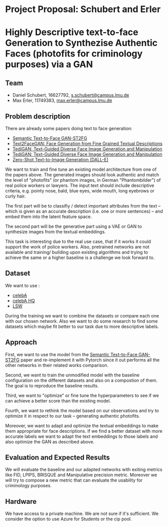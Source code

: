 # Project Proposal: Schubert and Erler

# Highly Descriptive text-to-face Generation to Synthezise Authentic Faces (photofits for criminology purposes) via a GAN

## Team

- Daniel Schubert, 16627792, s.schubert@campus.lmu.de
- Max Erler, 11749383, max.erler@campus.lmu.de

## Problem description

There are already some papers doing text to face generation:

- [Semantic Text-to-Face GAN-ST2FG](https://arxiv.org/pdf/2107.10756.pdf)
- [Text2FaceGAN: Face Generation from Fine Grained Textual Descriptions](https://arxiv.org/pdf/1911.11378.pdf)
- [TediGAN: Text-Guided Diverse Face Image Generation and Manipulation](https://openaccess.thecvf.com/content/CVPR2021/papers/Xia_TediGAN_Text-Guided_Diverse_Face_Image_Generation_and_Manipulation_CVPR_2021_paper.pdf)
- [TediGAN: Text-Guided Diverse Face Image Generation and Manipulation](https://ieeexplore.ieee.org/stamp/stamp.jsp?tp=&arnumber=9163356)
- [Zero-Shot Text-to-Image Generation (DALL-E)](https://arxiv.org/abs/2102.12092)

We want to train and fine tune an existing model architecture from one of the papers above. The generated images should look authentic and match the level of "photofits" (or phantom images, in German "Phantombilder") of real police workers or lawyers. The input text should include descriptive criteria, e.g. pointy nose, bald, blue eyes, wide mouth, long eyebrows or curly hair.

The first part will be to classifiy / detect important attributes from the text – which is given as an accurate description (i.e. one or more sentences) – and embed them into the latent feature space.

The second part will be the generative part using a VAE or GAN to synthesize images from the textual embeddings.

This task is interesting due to the real use case, that if it works it could support the work of police workers. Also, pretrained networks are not available and training/ building upon existing algorithms and trying to achieve the same or a higher baseline is a challenge we look forward to.

## Dataset

We want to use :

- [celebA](https://mmlab.ie.cuhk.edu.hk/projects/CelebA.html)
- [celebA HQ](http://mmlab.ie.cuhk.edu.hk/projects/CelebA/CelebAMask_HQ.html#:~:text=CelebAMask%2DHQ%20is%20a%20large,facial%20attributes%20corresponding%20to%20CelebA.)
- [LSW](http://vis-www.cs.umass.edu/lfw/)

During the training we want to combine the datasets or compare each one with our chosen network. Also we want to do some research to find some datasets which maybe fit better to our task due to more descriptive labels.

## Approach

First, we want to use the model from the [Semantic Text-to-Face GAN-ST2FG](https://arxiv.org/pdf/2107.10756.pdf) paper and re-implement it with Pytorch since it out performs all the other networks in their related works comparison. 

Second, we want to train the unmodified model with the baseline configuration on the different datasets and also on a compostion of them. The goal is to reproduce the baseline results.

Third, we want to "optimize" or fine tune the hyperparameters to see if we can achieve a better score than the existing model.

Fourth, we want to rethink the model based on our observations and try to optimize it in respect to our task – generating authentic photofits.

Moreover, we want to adapt and optimize the textual embeddings to make them appropriate for face descriptions. If we find a better dataset with more accurate labels we want to adapt the text embeddings to those labels and also optimize the GAN as described above.

## Evaluation and Expected Results

We will evaluate the baseline and our adapted networks with exiting metrics like FID, LPIPS, BRISQUE and Manipulative precision metric. Moreover we will try to compose a new metric that can evaluate the usability for criminology purposes.

## Hardware

We have access to a private machine. We are not sure if it's sufficient. We consider the option to use Azure for Students or the cip pool.